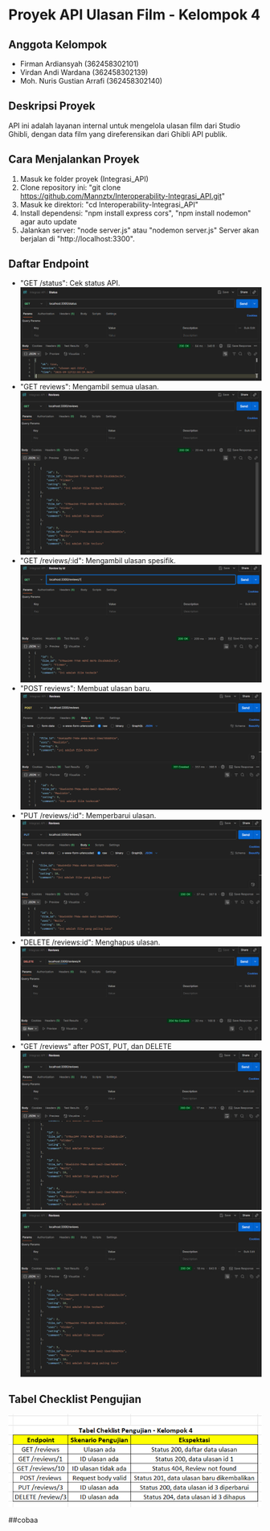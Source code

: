# Proyek API Ulasan Film - Kelompok 4

## Anggota Kelompok
- Firman Ardiansyah (362458302101)
- Virdan Andi Wardana (362458302139)
- Moh. Nuris Gustian Arrafi (362458302140)

## Deskripsi Proyek
API ini adalah layanan internal untuk mengelola ulasan film dari Studio Ghibli,
dengan data film yang direferensikan dari Ghibli API publik.

## Cara Menjalankan Proyek
1. Masuk ke folder proyek (Integrasi_API)
2. Clone repository ini: "git clone https://github.com/Mannztx/Interoperability-Integrasi_API.git"
3. Masuk ke direktori: "cd Interoperability-Integrasi_API"
4. Install dependensi: "npm install express cors", "npm install nodemon" agar auto update
5. Jalankan server: "node server.js" atau "nodemon server.js"
Server akan berjalan di "http://localhost:3300".

## Daftar Endpoint
- "GET /status": Cek status API.
![](image/get-status.png)
- "GET reviews": Mengambil semua ulasan.
![](image/get-reviews.png)
- "GET /reviews/:id": Mengambil ulasan spesifik.
![](image/get-reviews-id.png)
- "POST reviews": Membuat ulasan baru.
![](image/post-reviews.png)
- "PUT /reviews/:id": Memperbarui ulasan.
![](image/put-reviews.png)
- "DELETE /reviews:id": Menghapus ulasan.
![](image/delete-reviews.png)
- "GET /reviews" after POST, PUT, dan DELETE
![](image/get-reviews-after-post-dan-put.png)
![](image/get-reviews-after-delete.png)

## Tabel Checklist Pengujian
![](image/tabel-checklist-pengujian.png)

##cobaa